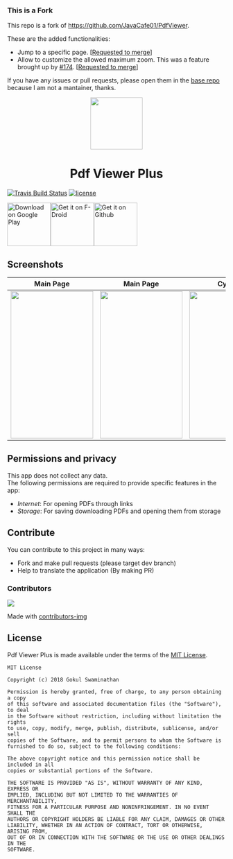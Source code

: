 ### This is a Fork
This repo is a fork of <a href="https://github.com/JavaCafe01/PdfViewer">https://github.com/JavaCafe01/PdfViewer</a>.

These are the added functionalities:
* Jump to a specific page. [<a href="https://github.com/JavaCafe01/PdfViewer/pull/177">Requested to merge</a>]
* Allow to customize the allowed maximum zoom. This was a feature brought up by <a href="https://github.com/JavaCafe01/PdfViewer/issues/174">#174</a>. [<a href="https://github.com/JavaCafe01/PdfViewer/pull/177">Requested to merge</a>]

If you have any issues or pull requests, please open them in the <a href="https://github.com/JavaCafe01/PdfViewer">base repo</a> because I am not a mantainer, thanks.

<p align="center">

<img src="./images/high_res.png" width="120" />

<h1 align="center"> Pdf Viewer Plus </h1>

</p>


[//]: # (Shields)

[![Travis Build Status](https://travis-ci.com/JavaCafe01/PdfViewer.svg?branch=master)](https://travis-ci.com/JavaCafe01/PdfViewer)
[![license](https://img.shields.io/badge/license-MIT-blue.svg)](https://github.com/JavaCafe01/PdfViewer/blob/master/LICENSE)



<a href="https://play.google.com/store/apps/details?id=com.gsnathan.pdfviewer"><img src="https://play.google.com/intl/en_us/badges/images/generic/en_badge_web_generic.png" alt="Download on Google Play" height="100"></a><a href="https://f-droid.org/en/packages/com.gsnathan.pdfviewer"><img src="https://f-droid.org/badge/get-it-on.png" alt="Get it on F-Droid" height="100"></a><a href="https://github.com/JavaCafe01/PdfViewer/releases/latest"><img src="http://yt3dl.net/images/apk-download-badge.png" alt="Get it on Github" height="100"></a>

## Screenshots

| Main Page | Main Page | Cyanea |
|:-:|:-:|:-:|
| <img src ="https://github.com/JavaCafe01/PdfViewer/blob/master/fastlane/metadata/android/en-US/images/phoneScreenshots/1.png" width="190" height="340"/> | <img src ="https://github.com/JavaCafe01/PdfViewer/blob/master/fastlane/metadata/android/en-US/images/phoneScreenshots/2.png" width="190" height="340"/> | <img src ="https://github.com/JavaCafe01/PdfViewer/blob/master/fastlane/metadata/android/en-US/images/phoneScreenshots/3.png" width="190" height="340"/> |

## Permissions and privacy
This app does not collect any data.  
The following permissions are required to provide specific features in the app:
* *Internet*: For opening PDFs through links
* *Storage*: For saving downloading PDFs and opening them from storage

## Contribute

You can contribute to this project in many ways:
* Fork and make pull requests (please target dev branch)
* Help to translate the application (By making PR)

### Contributors

<a href="https://github.com/JavaCafe01/PdfViewer/graphs/contributors">
  <img src="https://contrib.rocks/image?repo=JavaCafe01/PdfViewer" />
</a>

Made with [contributors-img](https://contrib.rocks)

## License

Pdf Viewer Plus is made available under the terms of the [MIT License](https://opensource.org/licenses/MIT).
```
MIT License

Copyright (c) 2018 Gokul Swaminathan

Permission is hereby granted, free of charge, to any person obtaining a copy
of this software and associated documentation files (the "Software"), to deal
in the Software without restriction, including without limitation the rights
to use, copy, modify, merge, publish, distribute, sublicense, and/or sell
copies of the Software, and to permit persons to whom the Software is
furnished to do so, subject to the following conditions:

The above copyright notice and this permission notice shall be included in all
copies or substantial portions of the Software.

THE SOFTWARE IS PROVIDED "AS IS", WITHOUT WARRANTY OF ANY KIND, EXPRESS OR
IMPLIED, INCLUDING BUT NOT LIMITED TO THE WARRANTIES OF MERCHANTABILITY,
FITNESS FOR A PARTICULAR PURPOSE AND NONINFRINGEMENT. IN NO EVENT SHALL THE
AUTHORS OR COPYRIGHT HOLDERS BE LIABLE FOR ANY CLAIM, DAMAGES OR OTHER
LIABILITY, WHETHER IN AN ACTION OF CONTRACT, TORT OR OTHERWISE, ARISING FROM,
OUT OF OR IN CONNECTION WITH THE SOFTWARE OR THE USE OR OTHER DEALINGS IN THE
SOFTWARE.
```


